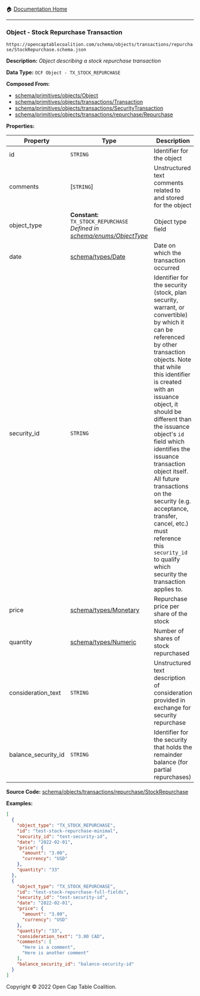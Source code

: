:house: [Documentation Home](../../../../../README.md)

---

### Object - Stock Repurchase Transaction

`https://opencaptablecoalition.com/schema/objects/transactions/repurchase/StockRepurchase.schema.json`

**Description:** _Object describing a stock repurchase transaction_

**Data Type:** `OCF Object - TX_STOCK_REPURCHASE`

**Composed From:**

- [schema/primitives/objects/Object](../../../primitives/objects/Object.md)
- [schema/primitives/objects/transactions/Transaction](../../../primitives/objects/transactions/Transaction.md)
- [schema/primitives/objects/transactions/SecurityTransaction](../../../primitives/objects/transactions/SecurityTransaction.md)
- [schema/primitives/objects/transactions/repurchase/Repurchase](../../../primitives/objects/transactions/repurchase/Repurchase.md)

**Properties:**

| Property            | Type                                                                                                         | Description                                                                                                                                                                                                                                                                                                                                                                                                                                                                                                 | Required   |
| ------------------- | ------------------------------------------------------------------------------------------------------------ | ----------------------------------------------------------------------------------------------------------------------------------------------------------------------------------------------------------------------------------------------------------------------------------------------------------------------------------------------------------------------------------------------------------------------------------------------------------------------------------------------------------- | ---------- |
| id                  | `STRING`                                                                                                     | Identifier for the object                                                                                                                                                                                                                                                                                                                                                                                                                                                                                   | `REQUIRED` |
| comments            | [`STRING`]                                                                                                   | Unstructured text comments related to and stored for the object                                                                                                                                                                                                                                                                                                                                                                                                                                             | -          |
| object_type         | **Constant:** `TX_STOCK_REPURCHASE`</br>_Defined in [schema/enums/ObjectType](../../../enums/ObjectType.md)_ | Object type field                                                                                                                                                                                                                                                                                                                                                                                                                                                                                           | `REQUIRED` |
| date                | [schema/types/Date](../../../types/Date.md)                                                                  | Date on which the transaction occurred                                                                                                                                                                                                                                                                                                                                                                                                                                                                      | `REQUIRED` |
| security_id         | `STRING`                                                                                                     | Identifier for the security (stock, plan security, warrant, or convertible) by which it can be referenced by other transaction objects. Note that while this identifier is created with an issuance object, it should be different than the issuance object's `id` field which identifies the issuance transaction object itself. All future transactions on the security (e.g. acceptance, transfer, cancel, etc.) must reference this `security_id` to qualify which security the transaction applies to. | `REQUIRED` |
| price               | [schema/types/Monetary](../../../types/Monetary.md)                                                          | Repurchase price per share of the stock                                                                                                                                                                                                                                                                                                                                                                                                                                                                     | `REQUIRED` |
| quantity            | [schema/types/Numeric](../../../types/Numeric.md)                                                            | Number of shares of stock repurchased                                                                                                                                                                                                                                                                                                                                                                                                                                                                       | `REQUIRED` |
| consideration_text  | `STRING`                                                                                                     | Unstructured text description of consideration provided in exchange for security repurchase                                                                                                                                                                                                                                                                                                                                                                                                                 | -          |
| balance_security_id | `STRING`                                                                                                     | Identifier for the security that holds the remainder balance (for partial repurchases)                                                                                                                                                                                                                                                                                                                                                                                                                      | -          |

**Source Code:** [schema/objects/transactions/repurchase/StockRepurchase](../../../../../../schema/objects/transactions/repurchase/StockRepurchase.schema.json)

**Examples:**

```json
[
  {
    "object_type": "TX_STOCK_REPURCHASE",
    "id": "test-stock-repurchase-minimal",
    "security_id": "test-security-id",
    "date": "2022-02-01",
    "price": {
      "amount": "3.00",
      "currency": "USD"
    },
    "quantity": "33"
  },
  {
    "object_type": "TX_STOCK_REPURCHASE",
    "id": "test-stock-repurchase-full-fields",
    "security_id": "test-security-id",
    "date": "2022-02-01",
    "price": {
      "amount": "3.00",
      "currency": "USD"
    },
    "quantity": "33",
    "consideration_text": "3.00 CAD",
    "comments": [
      "Here is a comment",
      "Here is another comment"
    ],
    "balance_security_id": "balance-security-id"
  }
]
```

Copyright © 2022 Open Cap Table Coalition.
